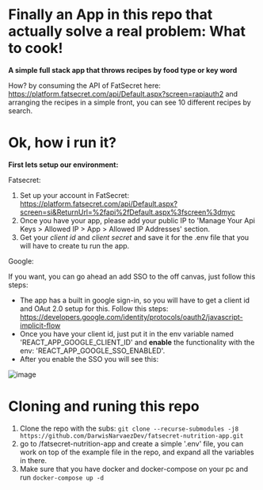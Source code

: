 # Finally an App in this repo that actually solve a real problem: What to cook!
**A simple full stack app that throws recipes by food type or key word**

How? by consuming the API of FatSecret here: https://platform.fatsecret.com/api/Default.aspx?screen=rapiauth2 and arranging the recipes in a simple front, you can see 10 different recipes by search.

# Ok, how i run it?

**First lets setup our environment:**

Fatsecret: 

1. Set up your account in FatSecret: https://platform.fatsecret.com/api/Default.aspx?screen=si&ReturnUrl=%2fapi%2fDefault.aspx%3fscreen%3dmyc
2. Once you have your app, please add your public IP to 'Manage Your Api Keys > Allowed IP > App > Allowed IP Addresses' section.
3. Get your *client id* and *client secret* and save it for the .env file that you will have to create tu run the app.

Google:

If you want, you can go ahead an add SSO to the off canvas, just follow this steps:

- The app has a built in google sign-in, so you will have to get a client id and OAut 2.0 setup for this. Follow this steps: https://developers.google.com/identity/protocols/oauth2/javascript-implicit-flow
- Once you have your client id, just put it in the env variable named 'REACT_APP_GOOGLE_CLIENT_ID' and **enable** the functionality with the env: 'REACT_APP_GOOGLE_SSO_ENABLED'.
- After you enable the SSO you will see this:

![image](https://user-images.githubusercontent.com/81827734/177438713-b3d2ebbd-405f-45bb-b1f8-ee4dd54dd438.png)

# Cloning and runing this repo

1. Clone the repo with the subs: ``git clone --recurse-submodules -j8 https://github.com/DarwisNarvaezDev/fatsecret-nutrition-app.git``
2. go to /fatsecret-nutrition-app and create a simple '.env' file, you can work on top of the example file in the repo, and expand all the variables in there.
3. Make sure that you have docker and docker-compose on your pc and run ``docker-compose up -d`` 
